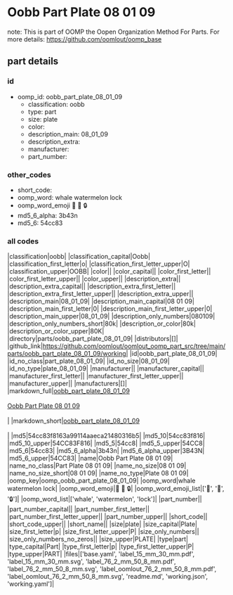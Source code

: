 # Oobb Part Plate 08 01 09  

note: This is part of OOMP the Oopen Organization Method For Parts. For more details: https://github.com/oomlout/oomp_base

##  part details





### id
* oomp_id: oobb_part_plate_08_01_09
  * classification: oobb
  * type: part
  * size: plate
  * color: 
  * description_main: 08_01_09
  * description_extra: 
  * manufacturer: 
  * part_number: 

### other_codes
* short_code: 
* oomp_word: whale watermelon lock
* oomp_word_emoji :whale: :watermelon: :lock:
* md5_6_alpha: 3b43n
* md5_6: 54cc83

### all codes 
|classification|oobb|
|classification_capital|Oobb|
|classification_first_letter|o|
|classification_first_letter_upper|O|
|classification_upper|OOBB|
|color||
|color_capital||
|color_first_letter||
|color_first_letter_upper||
|color_upper||
|description_extra||
|description_extra_capital||
|description_extra_first_letter||
|description_extra_first_letter_upper||
|description_extra_upper||
|description_main|08_01_09|
|description_main_capital|08 01 09|
|description_main_first_letter|0|
|description_main_first_letter_upper|0|
|description_main_upper|08_01_09|
|description_only_numbers|080109|
|description_only_numbers_short|80k|
|description_or_color|80k|
|description_or_color_upper|80K|
|directory|parts/oobb_part_plate_08_01_09|
|distributors|[]|
|github_link|https://github.com/oomlout/oomlout_oomp_part_src/tree/main/parts/oobb_part_plate_08_01_09/working|
|id|oobb_part_plate_08_01_09|
|id_no_class|part_plate_08_01_09|
|id_no_size|08_01_09|
|id_no_type|plate_08_01_09|
|manufacturer||
|manufacturer_capital||
|manufacturer_first_letter||
|manufacturer_first_letter_upper||
|manufacturer_upper||
|manufacturers|[]|
|markdown_full|[oobb_part_plate_08_01_09](https://github.com/oomlout/oomlout_oomp_part_src/tree/main/parts/oobb_part_plate_08_01_09/working)<br>[](https://github.com/oomlout/oomlout_oomp_part_src/tree/main/parts/oobb_part_plate_08_01_09/working)<br>[Oobb Part Plate 08 01 09](https://github.com/oomlout/oomlout_oomp_part_src/tree/main/parts/oobb_part_plate_08_01_09/working)<br><br>|
|markdown_short|[oobb_part_plate_08_01_09](https://github.com/oomlout/oomlout_oomp_part_src/tree/main/parts/oobb_part_plate_08_01_09/working)<br><br>|
|md5|54cc83f8163a99114aaeca21480316b5|
|md5_10|54cc83f816|
|md5_10_upper|54CC83F816|
|md5_5|54cc8|
|md5_5_upper|54CC8|
|md5_6|54cc83|
|md5_6_alpha|3b43n|
|md5_6_alpha_upper|3B43N|
|md5_6_upper|54CC83|
|name|Oobb Part Plate 08 01 09|
|name_no_class|Part Plate 08 01 09|
|name_no_size|08 01 09|
|name_no_size_short|08 01 09|
|name_no_type|Plate 08 01 09|
|oomp_key|oomp_oobb_part_plate_08_01_09|
|oomp_word|whale watermelon lock|
|oomp_word_emoji|:whale: :watermelon: :lock:|
|oomp_word_emoji_list|[':whale:', ':watermelon:', ':lock:']|
|oomp_word_list|['whale', 'watermelon', 'lock']|
|part_number||
|part_number_capital||
|part_number_first_letter||
|part_number_first_letter_upper||
|part_number_upper||
|short_code||
|short_code_upper||
|short_name||
|size|plate|
|size_capital|Plate|
|size_first_letter|p|
|size_first_letter_upper|P|
|size_only_numbers||
|size_only_numbers_no_zeros||
|size_upper|PLATE|
|type|part|
|type_capital|Part|
|type_first_letter|p|
|type_first_letter_upper|P|
|type_upper|PART|
|files|['base.yaml', 'label_15_mm_30_mm.pdf', 'label_15_mm_30_mm.svg', 'label_76_2_mm_50_8_mm.pdf', 'label_76_2_mm_50_8_mm.svg', 'label_oomlout_76_2_mm_50_8_mm.pdf', 'label_oomlout_76_2_mm_50_8_mm.svg', 'readme.md', 'working.json', 'working.yaml']|
